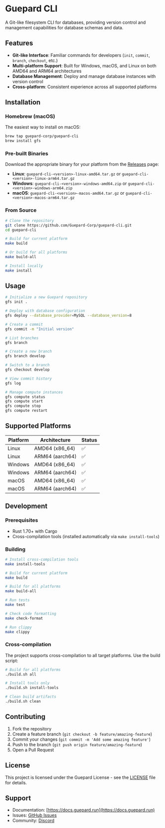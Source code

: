 # Guepard CLI

A Git-like filesystem CLI for databases, providing version control and management capabilities for database schemas and data.

## Features

- **Git-like Interface**: Familiar commands for developers (`init`, `commit`, `branch`, `checkout`, etc.)
- **Multi-platform Support**: Built for Windows, macOS, and Linux on both AMD64 and ARM64 architectures
- **Database Management**: Deploy and manage database instances with version control
- **Cross-platform**: Consistent experience across all supported platforms

## Installation

### Homebrew (macOS)

The easiest way to install on macOS:

```bash
brew tap guepard-corp/guepard-cli
brew install gfs
```

### Pre-built Binaries

Download the appropriate binary for your platform from the [Releases](https://github.com/Guepard-Corp/guepard-cli/releases) page:

- **Linux**: `guepard-cli-<version>-linux-amd64.tar.gz` or `guepard-cli-<version>-linux-arm64.tar.gz`
- **Windows**: `guepard-cli-<version>-windows-amd64.zip` or `guepard-cli-<version>-windows-arm64.zip`
- **macOS**: `guepard-cli-<version>-macos-amd64.tar.gz` or `guepard-cli-<version>-macos-arm64.tar.gz`

### From Source

```bash
# Clone the repository
git clone https://github.com/Guepard-Corp/guepard-cli.git
cd guepard-cli

# Build for current platform
make build

# Or build for all platforms
make build-all

# Install locally
make install
```

## Usage

```bash
# Initialize a new Guepard repository
gfs init .

# Deploy with database configuration
gfs deploy --database_provider=MySQL --database_version=8

# Create a commit
gfs commit -m "Initial version"

# List branches
gfs branch

# Create a new branch
gfs branch develop

# Switch to a branch
gfs checkout develop

# View commit history
gfs log

# Manage compute instances
gfs compute status
gfs compute start
gfs compute stop
gfs compute restart
```

## Supported Platforms

| Platform | Architecture | Status |
|----------|-------------|--------|
| Linux    | AMD64 (x86_64) | ✅ |
| Linux    | ARM64 (aarch64) | ✅ |
| Windows  | AMD64 (x86_64) | ✅ |
| Windows  | ARM64 (aarch64) | ✅ |
| macOS    | AMD64 (x86_64) | ✅ |
| macOS    | ARM64 (aarch64) | ✅ |

## Development

### Prerequisites

- Rust 1.70+ with Cargo
- Cross-compilation tools (installed automatically via `make install-tools`)

### Building

```bash
# Install cross-compilation tools
make install-tools

# Build for current platform
make build

# Build for all platforms
make build-all

# Run tests
make test

# Check code formatting
make check-format

# Run clippy
make clippy
```

### Cross-compilation

The project supports cross-compilation to all target platforms. Use the build script:

```bash
# Build for all platforms
./build.sh all

# Install tools only
./build.sh install-tools

# Clean build artifacts
./build.sh clean
```

## Contributing

1. Fork the repository
2. Create a feature branch (`git checkout -b feature/amazing-feature`)
3. Commit your changes (`git commit -m 'Add some amazing feature'`)
4. Push to the branch (`git push origin feature/amazing-feature`)
5. Open a Pull Request

## License

This project is licensed under the Guepard License - see the [LICENSE](LICENSE) file for details.

## Support

- Documentation: [https://docs.guepard.run](https://docs.guepard.run)
- Issues: [GitHub Issues](https://github.com/Guepard-Corp/guepard-cli/issues)
- Community: [Discord](https://discord.gg/guepard)